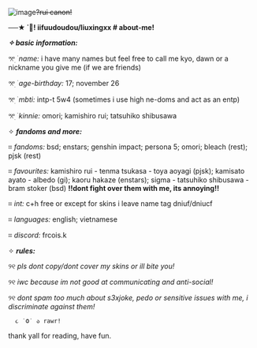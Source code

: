 ![image](https://github.com/iifuudoudou/iifuudoudou/assets/165263026/6a9eaf31-d93b-4fad-94a6-aae83c18be7f)~~?rui canon!~~




**──★ ˙🐥! iifuudoudou/liuxingxx # about-me!**

***✧ basic information:***

𖦁ׅ ࣪ _name:_ i have many names but feel free to call me kyo, dawn or a nickname you give me (if we are friends)

𖦁ׅ ࣪ _age-birthday:_ 17; november 26

𖦁ׅ ࣪ _mbti:_ intp-t 5w4 (sometimes i use high ne-doms and act as an entp)

𖦁ׅ ࣪ _kinnie:_ omori; kamishiro rui; tatsuhiko shibusawa 

✧ ***fandoms and more:***

⌗ _fandoms:_ bsd; enstars; genshin impact; persona 5; omori; bleach (rest); pjsk (rest)

⌗ _favourites:_ kamishiro rui - tenma tsukasa - toya aoyagi (pjsk); kamisato ayato - albedo (gi); kaoru hakaze (enstars); sigma - tatsuhiko shibusawa - bram stoker (bsd) **!!dont fight over them with me, its annoying!!**

⌗ _int:_ c+h free or except for skins i leave name tag dniuf/dniucf

⌗ _languages:_ english; vietnamese

⌗ _discord:_ frcois.k 

✧ ***rules:***

୨୧ _pls dont copy/dont cover my skins or ill bite you!_

୨୧ _iwc because im not good at communicating and anti-social!_

୨୧ _dont spam too much about s3xjoke, pedo or sensitive issues with me, i discriminate against them!_

      ૮ ˙Ⱉ˙ ა rawr!  

thank yall for reading, have fun.
